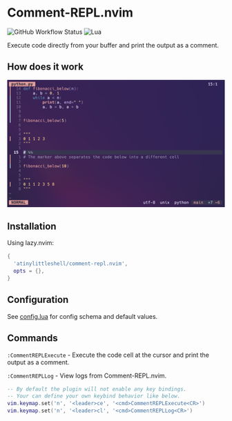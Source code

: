 # Comment-REPL.nvim

![GitHub Workflow Status](https://img.shields.io/github/actions/workflow/status/atinylittleshell/comment-repl.nvim/lint_test.yml?branch=main&style=for-the-badge)
![Lua](https://img.shields.io/badge/Made%20with%20Lua-blueviolet.svg?style=for-the-badge&logo=lua)

Execute code directly from your buffer and print the output as a comment.

## How does it work

![Screenshot](doc/screenshot.png?raw=true)

## Installation

Using lazy.nvim:

```lua
{
  'atinylittleshell/comment-repl.nvim',
  opts = {},
}
```

## Configuration

See [config.lua](lua/comment-repl/config.lua) for config schema and default values.

## Commands

`:CommentREPLExecute` - Execute the code cell at the cursor and print the output as a comment.

`:CommentREPLLog` - View logs from Comment-REPL.nvim.

```lua
-- By default the plugin will not enable any key bindings.
-- Your can define your own keybind behavior like below.
vim.keymap.set('n', '<leader>ce', '<cmd>CommentREPLExecute<CR>')
vim.keymap.set('n', '<leader>cl', '<cmd>CommentREPLLog<CR>')
```
